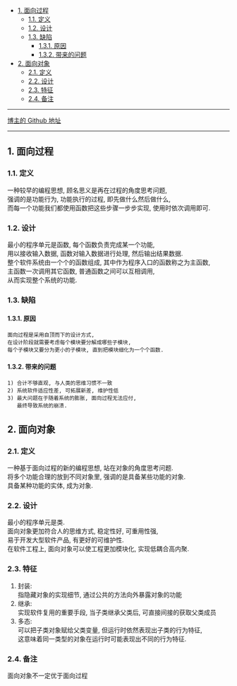 <!-- TOC -->

- [1. 面向过程](#1-面向过程)
  - [1.1. 定义](#11-定义)
  - [1.2. 设计](#12-设计)
  - [1.3. 缺陷](#13-缺陷)
    - [1.3.1. 原因](#131-原因)
    - [1.3.2. 带来的问题](#132-带来的问题)
- [2. 面向对象](#2-面向对象)
  - [2.1. 定义](#21-定义)
  - [2.2. 设计](#22-设计)
  - [2.3. 特征](#23-特征)
  - [2.4. 备注](#24-备注)

<!-- /TOC -->

****
[博主的 Github 地址](https://github.com/leon9dragon)
****

## 1. 面向过程

### 1.1. 定义　  
  一种较早的编程思想, 顾名思义是再在过程的角度思考问题,  
  强调的是功能行为, 功能执行的过程, 即先做什么然后做什么,  
  而每一个功能我们都使用函数把这些步骤一步步实现, 使用时依次调用即可.   

### 1.2. 设计  
  最小的程序单元是函数, 每个函数负责完成某一个功能,  
  用以接收输入数据, 函数对输入数据进行处理, 然后输出结果数据.  
  整个软件系统由一个个的函数组成, 其中作为程序入口的函数称之为主函数,  
  主函数一次调用其它函数, 普通函数之间可以互相调用,  
  从而实现整个系统的功能. 

### 1.3. 缺陷  

#### 1.3.1. 原因  
    面向过程是采用自顶而下的设计方式,  
    在设计阶段就需要考虑每个模块要分解成哪些子模块,  
    每个子模块又要分为更小的子模块, 直到把模块细化为一个个函数.

#### 1.3.2. 带来的问题   
    1) 合计不够直观, 与人类的思维习惯不一致
    2) 系统软件适应性差, 可拓展新差, 维护性低
    3) 最大问题在于随着系统的膨胀, 面向过程无法应付,  
       最终导致系统的崩溃.

## 2. 面向对象

### 2.1. 定义  
  一种基于面向过程的新的编程思想, 站在对象的角度思考问题.  
  将多个功能合理的放到不同对象里, 强调的是具备某些功能的对象.  
  具备某种功能的实体, 成为对象.

### 2.2. 设计  
  最小的程序单元是类.  
  面向对象更加符合人的思维方式, 稳定性好, 可重用性强,  
  易于开发大型软件产品, 有更好的可维护性.  
  在软件工程上, 面向对象可以使工程更加模块化, 实现低耦合高内聚.

### 2.3. 特征  
  1) 封装:  
     指隐藏对象的实现细节, 通过公共的方法向外暴露对象的功能  
  2) 继承:  
     实现软件复用的重要手段, 当子类继承父类后, 可直接间接的获取父类成员  
  3) 多态:  
     可以把子类对象赋给父类变量, 但运行时依然表现出子类的行为特征,  
     这意味着同一类型的对象在运行时可能表现出不同的行为特征.  

### 2.4. 备注  
  面向对象不一定优于面向过程